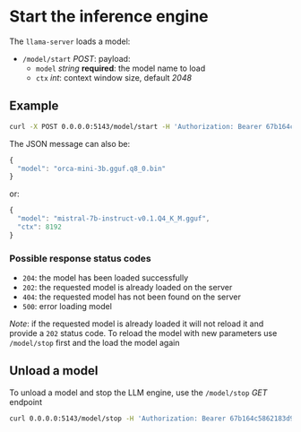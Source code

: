 # Start the inference engine

The `llama-server` loads a model:

- `/model/start` *POST*: payload:
  - `model` *string* **required**: the model name to load
  - `ctx` *int*: context window size, default *2048*

## Example

```bash
curl -X POST 0.0.0.0:5143/model/start -H 'Authorization: Bearer 67b164c5862183d9cce2e185b3e79bca58b915284ec7fc347a08ca69f07e466b' -H "Content-Type: application/json" -d '{"model": "UIGEN-T3-14B-Preview-Q8_0-GGUF_q8_0.gguf"}' | python -m json.tool
```

The JSON message can also be:

```js
{
  "model": "orca-mini-3b.gguf.q8_0.bin"
}
```

or:

```js
{
  "model": "mistral-7b-instruct-v0.1.Q4_K_M.gguf",
  "ctx": 8192
}
```

### Possible response status codes

- `204`: the model has been loaded successfully
- `202`: the requested model is already loaded on the server
- `404`: the requested model has not been found on the server
- `500`: error loading model

*Note*: if the requested model is already loaded it will not reload it and provide a
`202` status code. To reload the model with new parameters use `/model/stop` first
and the load the model again

## Unload a model

To unload a model and stop the LLM engine, use the `/model/stop` *GET* endpoint

```bash
curl 0.0.0.0:5143/model/stop -H 'Authorization: Bearer 67b164c5862183d9cce2e185b3e79bca58b915284ec7fc347a08ca69f07e466b'
```

